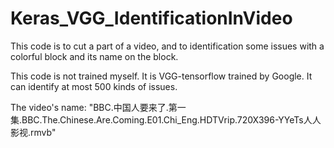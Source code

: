 # Keras_VGG_IdentificationInVideo

This code is to cut a part of a video, and to identification some issues with a colorful block and its name on the block.

This code is not trained myself. It is VGG-tensorflow trained by Google. It can identify at most 500 kinds of issues.

The video's name:
"BBC.中国人要来了.第一集.BBC.The.Chinese.Are.Coming.E01.Chi_Eng.HDTVrip.720X396-YYeTs人人影视.rmvb"

